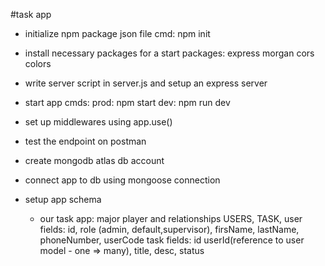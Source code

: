 #task app

- initialize npm package json file
  cmd: npm init
- install necessary packages for a start
  packages: express morgan cors colors
- write server script in server.js and setup an express server

- start app cmds:
  prod: npm start
  dev: npm run dev

- set up middlewares using app.use()
- test the endpoint on postman
- create mongodb atlas db account
- connect app to db using mongoose connection
- setup app schema
  - our task app: major player and relationships
    USERS, TASK,
    user fields: id, role (admin, default,supervisor), firsName, lastName, phoneNumber, userCode
    task fields: id userId(reference to user model - one => many), title, desc, status
